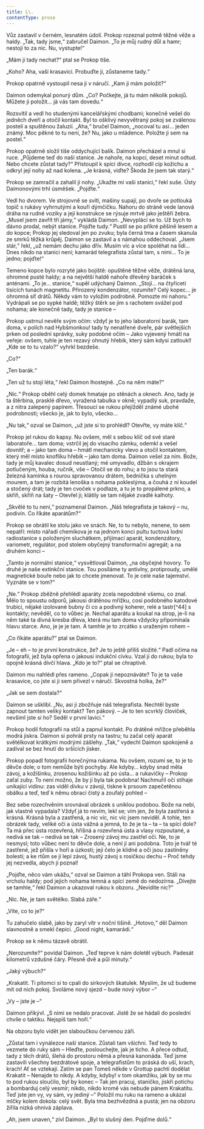 ```yaml
---
title: L\.
contentType: prose
---
```


<section>

Vůz zastavil v černém, lesnatém údolí. Prokop rozeznal potmě těžné věže a haldy. „Tak, tady jsme,“ zabručel Daimon. „To je můj rudný důl a hamr; nestojí to za nic. Nu, vystupte!“

„Mám ji tady nechat?“ ptal se Prokop tiše.

„Koho? Aha, vaši krasavici. Probuďte ji, zůstaneme tady.“

Prokop opatrně vystoupil nesa ji v náručí. „Kam ji mám položit?“

Daimon odemykal ponurý dům. „Co? Počkejte, já tu mám několik pokojů. Můžete ji položit… já vás tam dovedu.“

Rozsvítil a vedl ho studenými kancelářskými chodbami; konečně vešel do jedněch dveří a otočil kontakt. Byl to ošklivý nevyvětraný pokoj se zválenou postelí a spuštěnou žaluzií. „Aha,“ bručel Daimon, „nocoval tu asi… jeden známý. Moc pěkné to tu není, že? Nu, jako u mládence. Položte ji sem na postel.“

Prokop opatrně složil tiše oddychující balík. Daimon přecházel a mnul si ruce. „Půjdeme teď do naší stanice. Je nahoře, na kopci, deset minut odtud. Nebo chcete zůstat tady?“ Přistoupil k spící dívce, rozhodil cíp kožichu a odkryl její nohy až nad kolena. „Je krásná, viďte? Škoda že jsem tak starý.“

Prokop se zamračil a zahalil jí nohy. „Ukažte mi vaši stanici,“ řekl suše. Ústy Daimonovými trhl úsměšek. „Pojďte.“

Vedl ho dvorem. Ve strojovně se svítí, mašiny supají, po dvoře se potlouká topič s rukávy vyhrnutými a kouří dýmčičku. Nahoru do stráně vede lanová dráha na rudné vozíky a její konstrukce se rýsuje mrtvě jako ještěří žebra. „Musel jsem zavřít tři jámy,“ vykládá Daimon. „Nevyplácí se to. Už bych to dávno prodal, nebýt stanice. Pojďte tudy.“ Pustil se po příkré pěšině lesem a do kopce; Prokop jej sledoval jen po zvuku; byla černá tma a časem skanula ze smrků těžká krůpěj. Daimon se zastavil a s námahou oddechoval. „Jsem stár,“ řekl, „už nemám dechu jako dřív. Musím víc a více spoléhat na lidi… Dnes nikdo na stanici není; kamarád telegrafista zůstal tam, s nimi… To je jedno; pojďte!“

Temeno kopce bylo rozryté jako bojiště: opuštěné těžné věže, drátěná lana, ohromné pusté haldy; a na největší haldě nahoře dřevěný baráček s anténami. „To je… stanice,“ supěl udýchaný Daimon. „Stojí… na čtyřiceti tisících tunách magnetitu. Přirozený kondenzátor, rozumíte? Celý kopec… je ohromná síť drátů. Někdy vám to vyložím podrobně. Pomozte mi nahoru.“ Vydrápali se po sypké haldě; těžký štěrk se jim s rachotem svážel pod nohama; ale konečně tady, tady je stanice –

Prokop ustrnul nevěře svým očím: vždyť je to jeho laboratorní barák, tam doma, v polích nad Hybšmonkou! tady ty nenatřené dveře, pár světlejších prken od poslední správky, suky podobné očím – Jako vyjevený hmátl na veřeje: ovšem, tuhle je ten rezavý ohnutý hřebík, který sám kdysi zatloukl! „Kde se to tu vzalo?“ vyhrkl bezdeše.

„Co?“

„Ten barák.“

„Ten už tu stojí léta,“ řekl Daimon lhostejně. „Co na něm máte?“

„Nic.“ Prokop oběhl celý domek hmataje po stěnách a oknech. Ano, tady je ta štěrbina, prasklé dřevo, vyražená tabulka v okně; vypadlý suk, pravdaže, a z nitra zalepený papírem. Třesoucí se rukou přejížděl známé ubohé podrobnosti; všecko je, jak to bylo, všecko…

„Nu tak,“ ozval se Daimon, „už jste si to prohlédl? Otevřte, vy máte klíč.“

Prokop jel rukou do kapsy. Nu ovšem, měl s sebou klíč od své staré laboratoře… tam doma; vstrčil jej do visacího zámku, odemkl a vešel dovnitř; a – jako tam doma – hmátl mechanicky vlevo a otočil kontaktem, který měl místo knoflíku hřebík – jako tam doma. Daimon vešel za ním. Bože, tady je můj kavalec dosud neustlaný; mé umyvadlo, džbán s okrajem potlučeným, houba, ručník, vše – Otočil se do rohu; a to jsou ta stará železná kamínka s rourou spravovanou drátem, bednička s uhelným mourem, a tam je rozbitá lenoška s nohama pokleslýma, a čouhá z ní koudel a stočený drát; tady je ten cvoček v podlaze, a tu je to propálené prkno, a skříň, skříň na šaty – Otevřel ji; klátily se tam nějaké zvadlé kalhoty.

„Skvělé to tu není,“ poznamenal Daimon. „Náš telegrafista je takový – nu, podivín. Co říkáte aparátům?“

Prokop se obrátil ke stolu jako ve snách. Ne, to tu nebylo, nenene, to sem nepatří: místo nářadí chemikova je na jednom konci pultu tuctová lodní radiostanice s položeným sluchátkem, přijímací aparát, kondenzátory, variometr, regulátor, pod stolem obyčejný transformační agregát; a na druhém konci –

„Tamto je normální stanice,“ vysvětloval Daimon, „na obyčejné hovory. To druhé je naše extinkční stanice. Tou posíláme ty antivlny, protiproudy, umělé magnetické bouře nebo jak to chcete jmenovat. To je celé naše tajemství. Vyznáte se v tom?“

„Ne.“ Prokop zběžně přehlédl aparáty zcela nepodobné všemu, co znal. Mělo to spoustu odporů, jakousi drátěnou mřížku, cosi podobného katodové trubici, nějaké izolované bubny či co a podivný koherer, relé a tastr[^44] s kontakty; nevěděl, co to vůbec je. Nechal aparátu a koukal na strop, je-li na něm také ta divná kresba dřeva, která mu tam doma vždycky připomínala hlavu starce. Ano, je je je tam. A tamhle je to zrcátko s uraženým rohem –

„Co říkáte aparátu?“ ptal se Daimon.

„Je – eh – to je první konstrukce, že? Je to ještě příliš složité.“ Padl očima na fotografii, jež byla opřena o jakousi indukční cívku. Vzal ji do rukou; byla to opojně krásná dívčí hlava. „Kdo je to?“ ptal se chraptivě.

Daimon mu nahlédl přes rameno. „Copak ji nepoznáváte? To je ta vaše krasavice, co jste si ji sem přivezl v náručí. Skvostná holka, že?“

„Jak se sem dostala?“

Daimon se ušklíbl. „Nu, asi ji zbožňuje náš telegrafista. Nechtěl byste zapnout tamten veliký kontakt? Ten pákový. – Je to ten scvrklý človíček, nevšiml jste si ho? Seděl v první lavici.“

Prokop hodil fotografii na stůl a zapnul kontakt. Po drátěné mřížce přeběhla modrá jiskra. Daimon si pohrál prsty na tastru; tu začal celý aparát světélkovat krátkými modrými zášlehy. „Tak,“ vydechl Daimon spokojeně a zadíval se bez hnutí do sršících jisker.

Prokop popadl fotografii horečnýma rukama. Nu ovšem, rozumí se, to je to děvče dole; o tom nemůže býti pochyby. Ale kdyby… kdyby snad měla závoj, a kožišinku, zrosenou kožišinku až po ústa… a rukavičky – Prokop zaťal zuby. To není možno, že by jí byla tak podobna! Nachmuřil oči stíhaje unikající vidinu: zas viděl dívku v závoji, tiskne k prsoum zapečetěnou obálku a teď, teď k němu obrací čistý a zoufalý pohled –

Bez sebe rozechvěním srovnával obrázek s uniklou podobou. Bože na nebi, jak vlastně vypadala? Vždyť já to nevím, lekl se; vím jen, že byla zastřená a krásná. Krásná byla a zastřená, a nic víc, nic víc jsem neviděl. A tohle, ten obrázek tady, veliké oči a ústa vážná a jemná, to že je ta – ta – ta spící dole? Ta má přec ústa rozevřená, hříšná a rozevřená ústa a vlasy rozpoutané, a nedívá se tak – nedívá se tak – Zrosený závoj mu zastřel oči. Ne, to je nesmysl; toto vůbec není to děvče dole, a není jí ani podobna. Toto je tvář té zastřené, jež přišla v hoři a úzkosti; její čelo je klidné a oči jsou zastíněny bolestí; a ke rtům se jí lepí závoj, hustý závoj s rosičkou dechu – Proč tehdy jej nezvedla, abych ji poznal!

„Pojďte, něco vám ukážu,“ ozval se Daimon a táhl Prokopa ven. Stáli na vrcholu haldy; pod jejich nohama temná a spící země do nedozírna. „Dívejte se tamhle,“ řekl Daimon a ukazoval rukou k obzoru. „Nevidíte nic?“

„Nic. Ne, je tam světélko. Slabá záře.“

„Víte, co to je?“

Tu zahučelo slabě, jako by zaryl vítr v noční tišině. „Hotovo,“ děl Daimon slavnostně a smekl čepici. „Good night, kamarádi.“

Prokop se k němu tázavě obrátil.

„Nerozumíte?“ povídal Daimon. „Teď teprve k nám doletěl výbuch. Padesát kilometrů vzdušné čáry. Přesně dvě a půl minuty.“

„Jaký výbuch?“

„Krakatit. Ti pitomci si to cpali do sirkových škatulek. Myslím, že už budeme mít od nich pokoj. Svoláme nový sjezd – bude nový výbor –“

„Vy – jste je –“

Daimon přikývl. „S nimi se nedalo pracovat. Jistě že se hádali do poslední chvíle o taktiku. Nejspíš tam hoří.“

Na obzoru bylo vidět jen slaboučkou červenou záři.

„Zůstal tam i vynálezce naší stanice. Zůstali tam všichni. Teď tedy to vezmete do ruky sám – Hleďte, poslouchejte, jak je ticho. A přece odtud, tady z těch drátů, šlehá do prostoru němá a přesná kanonáda. Teď jsme zastavili všechny bezdrátové spoje, a telegrafistům to práská do uší, krach, krach! Ať se vztekají. Zatím se pan Tomeš někde v Grottup pachtí dodělat Krakatit – Nenajde to nikdy. A kdyby, kdyby! v tom okamžiku, jak by se mu to pod rukou sloučilo, byl by konec – Tak jen pracuj, staničko, jiskři potichu a bombarduj celý vesmír; nikdo, nikdo kromě vás nebude pánem Krakatitu. Teď jste jen vy, vy sám, vy jediný –“ Položil mu ruku na rameno a ukázal mlčky kolem dokola: celý svět. Byla tma bezhvězdná a pustá; jen na obzoru žířila nízká ohnivá záplava.

„Ah, jsem unaven,“ zívl Daimon. „Byl to slušný den. Pojďme dolů.“

</section>
